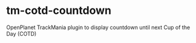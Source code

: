 # tm-cotd-countdown
OpenPlanet TrackMania plugin to display countdown until next Cup of the Day (COTD)
